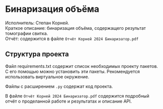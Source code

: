 # Бинаризация объёма
Исполнитель: Степан Корней.\
Краткое описание: бинаризация объёма, содержащего результат томографии свитка.\
Отчёт: содержится в файле `Отчёт Корней 2024 Бинаризатор.pdf`

## Структура проекта
Файл requirements.txt содержит список необходимых проекту пакетов. С его помощью можно установить эти пакеты. Рекомендуется использовать виртуальное окружение.

Файлы с расширением `.py` содержат код проекта.

В файле `Отчёт Корней 2024 Бинаризатор.pdf` содержится подробный отчёт о проделанной работе и результатах и описание API.
